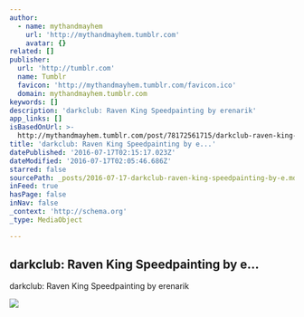 ```yaml
---
author:
  - name: mythandmayhem
    url: 'http://mythandmayhem.tumblr.com'
    avatar: {}
related: []
publisher:
  url: 'http://tumblr.com'
  name: Tumblr
  favicon: 'http://mythandmayhem.tumblr.com/favicon.ico'
  domain: mythandmayhem.tumblr.com
keywords: []
description: 'darkclub: Raven King Speedpainting by erenarik'
app_links: []
isBasedOnUrl: >-
  http://mythandmayhem.tumblr.com/post/78172561715/darkclub-raven-king-speedpainting-by-erenarik
title: 'darkclub: Raven King Speedpainting by e...'
datePublished: '2016-07-17T02:15:17.023Z'
dateModified: '2016-07-17T02:05:46.686Z'
starred: false
sourcePath: _posts/2016-07-17-darkclub-raven-king-speedpainting-by-e.md
inFeed: true
hasPage: false
inNav: false
_context: 'http://schema.org'
_type: MediaObject

---
```

<article style=""><h1>darkclub: Raven King Speedpainting by e...</h1><p>darkclub: Raven King Speedpainting by erenarik</p><img src="http://66.media.tumblr.com/33c37607abc4d8d57e50479363771bf9/tumblr_n0hpi1PVjR1r030ufo1_1280.jpg" /></article>